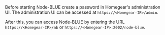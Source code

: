 Before starting Node-BLUE create a password in Homegear's administration UI. The administration UI can be accessed at `https://<Homegear-IP>/admin`.

After this, you can access Node-BLUE by entering the URL `https://<Homegear-IP>/nb` or `https://<Homegear-IP>:2002/node-blue`.